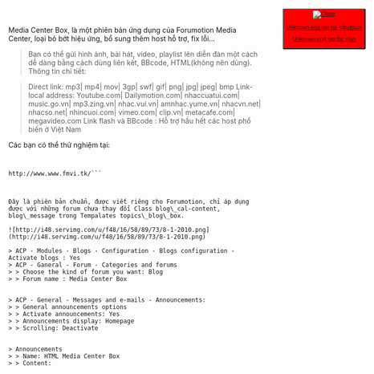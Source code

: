 Media Center Box, là một phiên bản ứng dụng của Forumotion Media Center, loại bỏ bớt hiệu ứng, bổ sung thêm host hỗ trợ, fix lỗi...

> Bạn có thể gửi hình ảnh, bài hát, video, playlist lên diễn đàn một cách dễ dàng bằng cách dùng liên kết, BBcode, HTML(không nên dùng).
> Thông tin chi tiết:

> Direct link: mp3| mp4| mov| 3gp| swf| gif| png| jpg| jpeg| bmp
> Link-local address: Youtube.com| Dailymotion.com| nhaccuatui.com| music.go.vn| mp3.zing.vn| nhac.vui.vn| amnhac.yume.vn| nhacvn.net| nhacso.net| nhincuoi.com| vimeo.com| clip.vn| metacafe.com| megavideo.com
> Link flash và BBcode : Hỗ trợ hầu hết các host phổ biến ở Việt Nam




Các bạn có thể thử nghiệm tại:

```


http://www.www.fmvi.tk/```



Đây là phiên bản chuẩn, được viết riêng cho Forumotion, chỉ áp dụng được với những forum chưa thay đổi Class blog\_cal-content, blog\_message trong Tempalates topics\_blog\_box.

![http://i48.servimg.com/u/f48/16/58/89/73/8-1-2010.png](http://i48.servimg.com/u/f48/16/58/89/73/8-1-2010.png)

> ACP - Modules - Blogs - Configuration - Blogs configuration - Activate blogs : Yes
> ACP - Ganeral - Forum - Categories and forums
> > Choose the kind of forum you want: Blog
> > Forum name : Media Center Box


> ACP - General - Messages and e-mails - Announcements:
> > General announcements options
> > Activate announcements: Yes
> > Announcements display: Homepage
> > Scrolling: Deactivate


> Announcements
> > Name: HTML Media Center Box
> > Content:

```


<a href="#FMviOpen"><button class="mainoption" style="position: fixed; top: 30px; right: 20px; background: green; color: white; padding: 2px 5px;border-radius: 3px;font-size: 11px;font-family: Tahoma,Verdana,Arial,Helvetica,sans-serif;"><img title="Open Media Box" src="http://i48.servimg.com/u/f48/16/58/89/73/64px-m10.png" alt="Open"/>

Unknown end tag for &lt;/button&gt;



Unknown end tag for &lt;/a&gt;

<a href="#FMviClose"><button class="mainoption" style="position: fixed; top: 30px; right: 20px; background: red; color: white; padding: 2px 5px;border-radius: 3px;font-size: 11px;font-family: Tahoma,Verdana,Arial,Helvetica,sans-serif;"><img title="Close Media Box" src="http://i48.servimg.com/u/f48/16/58/89/73/64px-m10.png" alt="Close"/>

Unknown end tag for &lt;/button&gt;



Unknown end tag for &lt;/a&gt;

<div id="huongdan" style="display:none; position: fixed; bottom: 450px; right: 20px; width: 600px; background: #FFF; color: #000; padding: 3px; line-height: 0;border: #000 1px solid;border-radius: 3px;"><span align="left" style="text-align:left; padding:10px; font-size : 12px; line-height: 18px">
<font face="Arial"><span style="font-size: 18px; line-height: normal;"><font color="#ff1919"><strong>Hướng dẫn:

Unknown end tag for &lt;/strong&gt;



Unknown end tag for &lt;/font&gt;



Unknown end tag for &lt;/span&gt;



Unknown end tag for &lt;/font&gt;

<br><br><ul><li>Bạn có thể gửi <font color="green">hình ảnh

Unknown end tag for &lt;/font&gt;

, <font color="orange">bài hát

Unknown end tag for &lt;/font&gt;

, <font color="blue">video

Unknown end tag for &lt;/font&gt;

, <font color="olive">playlist

Unknown end tag for &lt;/font&gt;

 bằng cách dùng <font color="red">liên kết

Unknown end tag for &lt;/font&gt;

 và <font color="orange">BBcode

Unknown end tag for &lt;/font&gt;

, <br/>diễn đàn đã tắt chức năng HTML.<br>

Unknown end tag for &lt;/li&gt;

<li><font color="violet">Thông tin chi tiết

Unknown end tag for &lt;/font&gt;

:<ul><li><font color="blue">Direct link

Unknown end tag for &lt;/font&gt;

: mp3| mp4| mov| 3gp| swf| gif| png| jpg| jpeg| bmp<br>

Unknown end tag for &lt;/li&gt;

<li><font color="red">Link-local address

Unknown end tag for &lt;/font&gt;

: Youtube.com| Dailymotion.com| nhaccuatui.com| <br/>music.go.vn| mp3.zing.vn| nhac.vui.vn| amnhac.yume.vn| nhacvn.net| <br/>nhacso.net| nhincuoi.com| vimeo.com| clip.vn| metacafe.com| megavideo.com<br>

Unknown end tag for &lt;/li&gt;

<li><font color="green">Link flash và BBcode

Unknown end tag for &lt;/font&gt;

 : Hỗ trợ hầu hết các host phổ biến ở Việt Nam

Unknown end tag for &lt;/li&gt;



Unknown end tag for &lt;/ul&gt;

<br>

Unknown end tag for &lt;/li&gt;



Unknown end tag for &lt;/ul&gt;

<div align="right">Ứng dụng <font color="#0d32a1"><strong>Media Center Box

Unknown end tag for &lt;/strong&gt;



Unknown end tag for &lt;/font&gt;

 được viết bởi <font color="#e0123b">baivong

Unknown end tag for &lt;/font&gt;

 - <i><a href="http://www.FMvi.tk" target="_blank" rel="nofollow">www.FMvi.tk

Unknown end tag for &lt;/a&gt;



Unknown end tag for &lt;/i&gt;



Unknown end tag for &lt;/div&gt;



Unknown end tag for &lt;/span&gt;

<img id="closenote" align="right" valign="bottom" title="Đóng" src="http://i48.servimg.com/u/f48/16/58/89/73/close10.png" alt="Đóng"/>

Unknown end tag for &lt;/div&gt;

<div id="loadnhac" style="display:none;"><iframe name="bvreload" height="0px" width="0px" frameborder="0">

Unknown end tag for &lt;/iframe&gt;

<form id="chemgio" target="bvreload" action="/post" method="post" name="post" onsubmit="return vB_Editor['text_editor'].prepare_submit(0,0)" enctype="multipart/form-data"><input  id="thangio" class="post" style="width:450px" type="hidden" name="subject" value="" size="45" maxlength="255" tabindex="2" title="www.FMvi.tk" onkeypress="if (event.keyCode==13){return false}"><input class="post" style="width:450px" type="hidden" name="description" value="www.FMvi.tk" maxlength="255" onkeypress="if (event.keyCode==13){return false}"><input id="text_editor_textarea" class="post" style="position: fixed; bottom: 10px; right: 90px; background: white; padding: 3px; border: black 8px solid; border-radius: 3px; width: 492px; height: 20px;" onclick="storeCaret(this)" onkeyup="storeCaret(this)" name="message" tabindex="3" onselect="storeCaret(this)" wrap="virtual" value="" onchange="kiemtra(this.id)"><input type="hidden" name="lt" value="0"><input type="hidden" name="mode" value="newtopic">


<!-- www.FMvi.tk -->
<!-- Thay số  20  dưới đây bằng số chuyên mục blog của bạn -->
<input type="hidden" name="f" value="20">


<input id="guibai" onclick="set_solved(this.form.elements['subject'],'»'), fmvimusic()" style="position: fixed; bottom: 10px; right: 20px; background: #F4F5F4; padding: 1px 8px 1px 8px; border: black 8px solid; border-radius: 3px; font-size: 18px; font-family: Tahoma,Verdana,Arial,Helvetica,sans-serif;" class="mainoption" type="submit" name="post" value="Gửi" tabindex="6" accesskey="s"><span style="position: fixed; bottom: 60px; right: 553px; background-color: black; padding: 7px; border-radius: 3px;" class="thoigian">

Unknown end tag for &lt;/span&gt;

<span style="position: fixed; bottom: 60px; right: 20px; background: black; padding: 1px;border-radius: 3px;" class="noidung">

Unknown end tag for &lt;/span&gt;



Unknown end tag for &lt;/form&gt;



Unknown end tag for &lt;/div&gt;


```


> Thay số 20 trong code bằng số chuyên mục Blog của bạn.


> ACP - Modules - HTML & JAVASCRIPT - Javascript codes management:
> > Title: Script Media Center Box
> > Placement: In the home page
> > Javascript Code: ```
http://fmvi-group.googlecode.com/files/FMvi-media-min.js```
> > Thay số 20 trong code bằng số chuyên mục Blog của bạn.
> > Nếu bạn muốn áp dụng code vào bài viết trong forum thì thực hiện thêm bước này
> > > Placement: In the home page và In the sub-forums
> > > Javascript Code: Tùy theo phiên bản forum của bạn mà thêm vào đầu đoạn code trên đây bằng:
      1. phpBB2:

```


$(document).ready(function(){
$("div.postbody div").attr('class', 'blog_message');
});

```
  1. phpBB3:

```


$(document).ready(function(){
$("div.content").attr('class', 'blog_message');
});

```
  1. punBB và Invision:

```


$(document).ready(function(){
$("div.post-entry").attr('class', 'blog_message');
});
```

Video hướng dẫn: http://youtu.be/ninYg5V3Z-o?hd=1